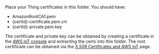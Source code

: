 Place your Thing certificates in this folder. You should have:
* AmazonRootCA1.pem
* {certId}-certificate.pem.crt
* {certId}-private.pem.key

The certificate and private key can be obtained by creating a certificate in the 
[AWS IoT console](https://console.aws.amazon.com/iot/home) and extracting the certs into this folder. The root
certificate can be obtained via the [X.509 Certificates and AWS IoT](https://docs.aws.amazon.com/iot/latest/developerguide/managing-device-certs.html)
page.
